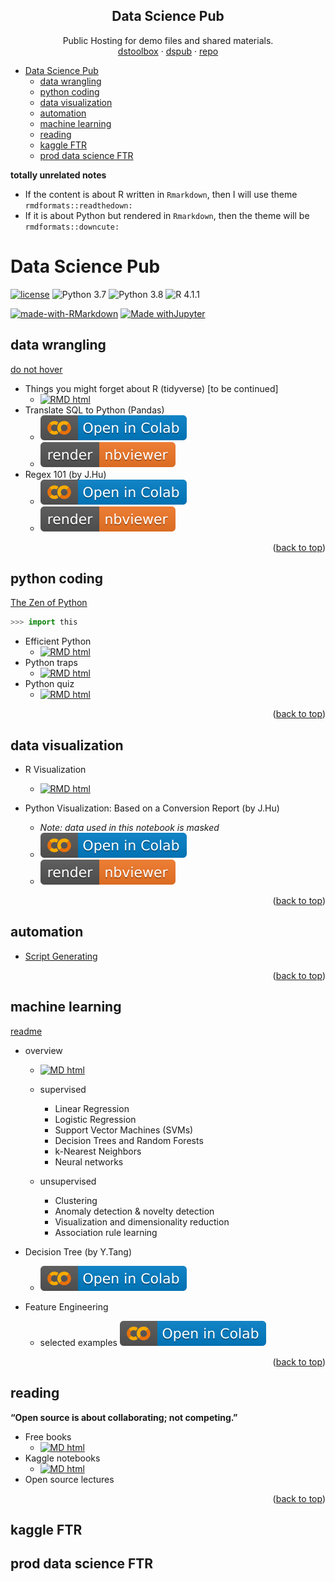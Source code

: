 <a name="readme-top"></a>

<!-- Public Hosting for demo files and shared materials. -->

<!-- [dstoolbox](https://wq1701.github.io/dstoolbox/) | [dspub](https://wq1701.github.io/dspub/) | [repo](https://github.com/wq1701/dspub) -->


<div align="center">
  <h2 align="center">Data Science Pub</h2>

  <p align="center">
	Public Hosting for demo files and shared materials.
	<br />
	<a href="https://wq1701.github.io/dstoolbox/">dstoolbox</a>
	·
	<a href="https://wq1701.github.io/dspub/">dspub</a>
	·
	<a href="https://github.com/wq1701/dspub">repo</a>
  </p>
</div>

- [Data Science Pub](#data-science-pub)
  - [data wrangling](#data-wrangling)
  - [python coding](#python-coding)
  - [data visualization](#data-visualization)
  - [automation](#automation)
  - [machine learning](#machine-learning)
  - [reading](#reading)
  - [kaggle FTR](#kaggle-ftr)
  - [prod data science FTR](#prod-data-science-ftr)


**totally unrelated notes**

- If the content is about R written in `Rmarkdown`, then I will use theme `rmdformats::readthedown:`
- If it is about Python but rendered in `Rmarkdown`, then the theme will be `rmdformats::downcute:`

# Data Science Pub

[![license](https://img.shields.io/github/license/mashape/apistatus.svg)](https://github.com/wq1701/dspub/blob/main/LICENSE)
![Python 3.7](https://img.shields.io/badge/python-3.7-%233776AB.svg)
![Python 3.8](https://img.shields.io/badge/python-3.8-%233776AB.svg)
![R 4.1.1](https://img.shields.io/badge/R-4.1.1-%2375AADB.svg)

[![made-with-RMarkdown](https://img.shields.io/badge/Made%20with-RMarkdown-%2375AADB?style=flat&logo=Rstudio)](https://rmarkdown.rstudio.com/)
[![Made withJupyter](https://img.shields.io/badge/Made%20with-Jupyter-%23F37626?style=flat&logo=Jupyter)](https://jupyter.org/try)

<!-- https://shields.io/ -->
<!-- https://simpleicons.org/?q=rstudio -->
<!-- https://simpleicons.org/?q=py -->

## data wrangling


[do not hover](a "In terms of data cleaning and visualization, R is better than Python. Bite me.")


- Things you might forget about R (tidyverse) [to be continued]
    <!-- - View [[R Markdown](https://wq1701.github.io/dspub/data_wrangling/r_tidyverse/cheatsheet.html)] -->
    - <a href="https://wq1701.github.io/dspub/data_wrangling/r_tidyverse/cheatsheet.html"><img src="https://img.shields.io/badge/RMarkdown-HTML-%2375AADB?logo=Rstudio" alt="RMD html"/></a>
- Translate SQL to Python (Pandas)
    <!-- - Run [[Google Colab](https://colab.research.google.com/github/wq1701/dspub/blob/main/data_wrangling/python/py2sql.ipynb)] \| View [[Jupyter Notebook](https://nbviewer.org/github/wq1701/dspub/blob/main/data_wrangling/python/py2sql.ipynb)] -->
    - <a href="https://colab.research.google.com/github/wq1701/dspub/blob/main/data_wrangling/python/py2sql.ipynb"><img src="./warehouse/badge/colab-badge.svg" alt="Open In Colab"/></a>
    - <a href="https://nbviewer.org/github/wq1701/dspub/blob/main/data_wrangling/python/py2sql.ipynb"><img src="./warehouse/badge/nbviewer_badge.svg" alt="Render nbviewer" /></a>
- Regex 101 (by J.Hu)
    <!-- - Run [[Google Colab](https://colab.research.google.com/github/wq1701/dspub/blob/main/data_wrangling/python/regex_101.ipynb)] \| View [[Jupyter Notebook](https://nbviewer.org/github/wq1701/dspub/blob/main/data_wrangling/python/regex_101.ipynb)] -->
    - <a href="https://colab.research.google.com/github/wq1701/dspub/blob/main/data_wrangling/python/regex_101.ipynb"><img src="./warehouse/badge/colab-badge.svg" alt="Open In Colab"/></a>
    - <a href="https://nbviewer.org/github/wq1701/dspub/blob/main/data_wrangling/python/regex_101.ipynb"><img src="./warehouse/badge/nbviewer_badge.svg" alt="Render nbviewer" /></a>

<!-- https://colab.research.google.com/assets/colab-badge.svg -->
<!-- https://raw.githubusercontent.com/jupyter/design/master/logos/Badges/nbviewer_badge.svg -->

<p align="right">(<a href="#readme-top">back to top</a>)</p>

## python coding

[The Zen of Python](https://peps.python.org/pep-0020/)

```python
>>> import this
```

- Efficient Python
    <!-- - [[R Markdown site](https://wq1701.github.io/dspub/python_coding/py_effici.html)] -->
    - <a href="https://wq1701.github.io/dspub/python_coding/py_effici.html"><img src="https://img.shields.io/badge/RMarkdown-HTML-%2375AADB?logo=python" alt="RMD html"/></a>
- Python traps
    <!-- - [[R Markdown site](https://wq1701.github.io/dspub/python_coding/py_traps.html)] -->
    - <a href="https://wq1701.github.io/dspub/python_coding/py_traps.html"><img src="https://img.shields.io/badge/RMarkdown-HTML-%2375AADB?logo=python" alt="RMD html"/></a>
- Python quiz
    <!-- - [[R Markdown site](https://wq1701.github.io/dspub/python_coding/py_guess.html)] -->
    - <a href="https://wq1701.github.io/dspub/python_coding/py_guess.html"><img src="https://img.shields.io/badge/RMarkdown-HTML-%2375AADB?logo=python" alt="RMD html"/></a>

<p align="right">(<a href="#readme-top">back to top</a>)</p>


## data visualization

- R Visualization
    <!-- - [[R Markdown](https://wq1701.github.io/dspub/data_viz/rplots/rviz.html)] -->
    - <a href="https://wq1701.github.io/dspub/data_viz/rplots/rviz.html"><img src="https://img.shields.io/badge/RMarkdown-HTML-%2375AADB?logo=Rstudio" alt="RMD html"/></a>

- Python Visualization: Based on a Conversion Report (by J.Hu)
	- *Note: data used in this notebook is masked*
	- <a href="https://colab.research.google.com/github/wq1701/dspub/blob/main/data_viz/python/Python_Visualization_Application_clean.ipynb"><img src="./warehouse/badge/colab-badge.svg" alt="Open In Colab"/></a>
	- <a href="https://nbviewer.org/github/wq1701/dspub/blob/main/data_viz/python/Python_Visualization_Application_clean.ipynb"><img src="./warehouse/badge/nbviewer_badge.svg" alt="Render nbviewer" /></a>

<p align="right">(<a href="#readme-top">back to top</a>)</p>

## automation

- [Script Generating](https://wq1701.github.io/dspub/automation/)

<p align="right">(<a href="#readme-top">back to top</a>)</p>

## machine learning

[readme](https://wq1701.github.io/dspub/machine-learning/)

- overview
    <!-- - [[Markdown](https://wq1701.github.io/dspub/machine-learning/overview.html)] -->
    - <a href="https://wq1701.github.io/dspub/machine-learning/overview.html"><img src="https://img.shields.io/badge/Made%20with-Markdown-informational?logo=markdown" alt="MD html"/></a>
    
    - supervised
        - Linear Regression
        - Logistic Regression
        - Support Vector Machines (SVMs)
        - Decision Trees and Random Forests
        - k-Nearest Neighbors
        - Neural networks

    - unsupervised
        - Clustering
        - Anomaly detection & novelty detection
        - Visualization and dimensionality reduction
        - Association rule learning

- Decision Tree (by Y.Tang)
    - <a href="https://colab.research.google.com/github/wq1701/dspub/blob/main/machine-learning/supervised/decisiontree1227.ipynb"><img src="./warehouse/badge/colab-badge.svg" alt="Open In Colab"/></a>
- Feature Engineering
    - selected examples <a href="https://colab.research.google.com/github/wq1701/dspub/blob/main/machine-learning/feature-engineering/overview.ipynb"><img src="./warehouse/badge/colab-badge.svg" alt="Open In Colab"/></a>

<p align="right">(<a href="#readme-top">back to top</a>)</p>

## reading

**“Open source is about collaborating; not competing.”**

- Free books
    <!-- - [[Markdown](https://wq1701.github.io/dspub/reading/freebooks.html)] -->
    - <a href="https://wq1701.github.io/dspub/reading/freebooks.html"><img src="https://img.shields.io/badge/Made%20with-Markdown-informational?logo=markdown" alt="MD html"/></a>
- Kaggle notebooks
    <!-- - [[Markdown](https://wq1701.github.io/dspub/reading/kaggle-notebooks.html)] -->
    - <a href="https://wq1701.github.io/dspub/reading/kaggle-notebooks.html"><img src="https://img.shields.io/badge/Made%20with-Markdown-informational?logo=markdown" alt="MD html"/></a>
- Open source lectures

<p align="right">(<a href="#readme-top">back to top</a>)</p>

## kaggle FTR

## prod data science FTR

